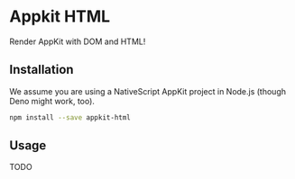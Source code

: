 # Appkit HTML

Render AppKit with DOM and HTML!

## Installation

We assume you are using a NativeScript AppKit project in Node.js (though Deno might work, too).

```sh
npm install --save appkit-html
```

## Usage

TODO